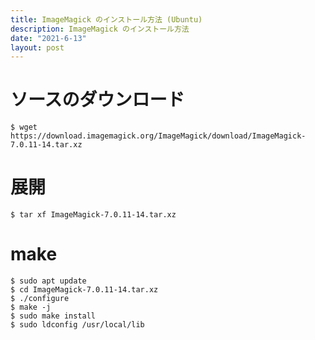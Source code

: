 ```yaml
---
title: ImageMagick のインストール方法 (Ubuntu)
description: ImageMagick のインストール方法
date: "2021-6-13"
layout: post
---
```


# ソースのダウンロード

    $ wget https://download.imagemagick.org/ImageMagick/download/ImageMagick-7.0.11-14.tar.xz

# 展開

    $ tar xf ImageMagick-7.0.11-14.tar.xz

# make

    $ sudo apt update
    $ cd ImageMagick-7.0.11-14.tar.xz
    $ ./configure
    $ make -j
    $ sudo make install
    $ sudo ldconfig /usr/local/lib
